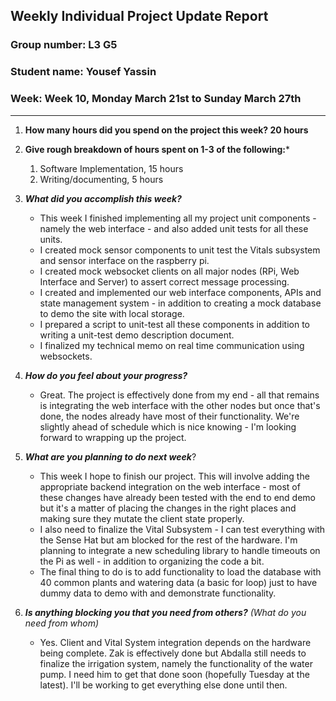 ## Weekly Individual Project Update Report
### Group number: L3 **G5**
### Student name: Yousef Yassin
### Week: Week 10, Monday March 21st to Sunday March 27th
___
1. **How many hours did you spend on the project this week? 20 hours**

2. **Give rough breakdown of hours spent on 1-3 of the following:***
   1. Software Implementation, 15 hours
   2. Writing/documenting, 5 hours
   
3. ***What did you accomplish this week?***
     - This week I finished implementing all my project unit components - namely the web interface - and also added unit tests for all these units.
     - I created mock sensor components to unit test the Vitals subsystem and sensor interface on the raspberry pi.
     - I created mock websocket clients on all major nodes (RPi, Web Interface and Server) to assert correct message processing.
     - I created and implemented our web interface components, APIs and state management system - in addition to creating a mock database
     to demo the site with local storage.
     - I prepared a script to unit-test all these components in addition to writing a unit-test demo description document.
     - I finalized my technical memo on real time communication using websockets.

4. ***How do you feel about your progress?*** 
     - Great. The project is effectively done from my end - all that remains is integrating the web interface with the other nodes but once that's done, the nodes
     already have most of their functionality. We're slightly ahead of schedule which is nice knowing - I'm looking forward to wrapping up the project.
  
5. ***What are you planning to do next week***? 
     - This week I hope to finish our project. This will involve adding the appropriate backend integration on the web interface - most of these changes have
     already been tested with the end to end demo but it's a matter of placing the changes in the right places and making sure they mutate the client state properly.
     - I also need to finalize the Vital Subsystem - I can test everything with the Sense Hat but am blocked for the rest of the hardware. I'm planning to integrate 
     a new scheduling library to handle timeouts on the Pi as well - in addition to organizing the code a bit.
     - The final thing to do is to add functionality to load the database with 40 common plants and watering data (a basic for loop) just to have dummy data to demo
     with and demonstrate functionality.
     
6. ***Is anything blocking you that you need from others?*** _(What do you need from whom)_
     - Yes. Client and Vital System integration depends on the hardware being complete. Zak is effectively done but Abdalla still needs to finalize the irrigation 
     system, namely the functionality of the water pump. I need him to get that done soon (hopefully Tuesday at the latest). I'll be working to get everything else 
     done until then.
